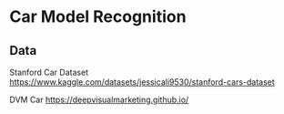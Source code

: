 # Car Model Recognition

## Data
Stanford Car Dataset
https://www.kaggle.com/datasets/jessicali9530/stanford-cars-dataset

DVM Car
https://deepvisualmarketing.github.io/


